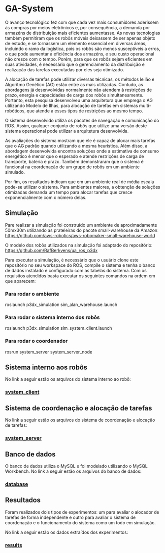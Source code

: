 # GA-System

O avanço tecnológico fez com que cada vez mais consumidores aderissem às compras por meios eletrônicos e, por consequência, a demanda por armazéns de distribuição mais eficientes aumentasse. As novas tecnologias também permitiram que os robôs móveis deixassem de ser apenas objeto de estudo, e se tornassem um elemento essencial em diversas áreas, incluindo o ramo da logística, pois os robôs são menos susceptíveis a erros, o que pode aumentar a eficiência dos armazéns, e seu custo operacional não cresce com o tempo. Porém, para que os robôs sejam eficientes em suas atividades, é necessário que o gerenciamento da distribuição e realização das tarefas executadas por eles seja otimizado.

A alocação de tarefas pode utilizar diversas técnicas, os métodos leilão e Algoritmo Genético (AG) estão entre as mais utilizadas. Contudo, as abordagens já desenvolvidas normalmente não atendem à restrições de prazo, energia e capacidades de carga dos robôs simultaneamente. Portanto, esta pesquisa desenvolveu uma arquitetura que emprega o AG utilizando Modelo de Ilhas, para alocação de tarefas em sistemas multi-robóticos, que atende a esses tipos de restrições ao mesmo tempo.

O sistema desenvolvido utiliza os pacotes de navegação e comunicação do ROS. Assim, qualquer conjunto de robôs que utilize uma versão deste sistema operacional pode utilizar a arquitetura desenvolvida.

As avaliações do sistema mostram que ele é capaz de alocar mais tarefas que o AG padrão quando utilizando a mesma heurística. Além disso, a abordagem desenvolvida encontra soluções onde a estimativa de consumo energético é menor que o esperado e atende restrições de carga de transporte, bateria e prazo. Também demonstraram que o sistema é funcional na coordenação de um grupo de robôs em um ambiente simulado.

Por fim, os resultados indicam que em um ambiente real de média escala pode-se utilizar o sistema. Para ambientes maiores, a obtenção de soluções otimizadas demanda um tempo para alocar tarefas que cresce exponencialmente com o número delas.

## Simulação

Pare realizar a simulação foi construído um ambiente de aproximadamente 50mx30m utilizando as prateleiras do pacote small-warehouse da Amazon: https://github.com/aws-robotics/aws-robomaker-small-warehouse-world 

O modelo dos robôs utilizados na simulação foi adaptado do repositório: https://github.com/RafBerkvens/ua_ros_p3dx 

Para executar a simulação, é necessário que o usuário clone este repositório no seu workspace do ROS, compile o sistema e tenha o banco de dados instalado e configurado com as tabelas do sistema. Com os requisitos atendidos basta executar os seguintes comandos na ordem em que aparecem: 

### Para rodar o ambiente
roslaunch p3dx_simulation sim_alan_warehouse.launch


### Para rodar o sistema interno dos robôs
roslaunch p3dx_simulation sim_system_client.launch

### Para rodar o coordenador
rosrun system_server system_server_node

## Sistema interno aos robôs
No link a seguir estão os arquivos do sistema interno ao robô:
### [system_client](https://github.com/alankc/GA-System/tree/master/system_client)

## Sistema de coordenação e alocação de tarefas
No link a seguir estão os arquivos do sistema de coordenação e alocação de tarefas:
### [system_server](https://github.com/alankc/GA-System/tree/master/system_server)

## Banco de dados
O banco de dados utiliza o MySQL e foi modelado utilizando o MySQL Workbench.
No link a seguir estão os arquivos do banco de dados:
### [database](https://github.com/alankc/GA-System/tree/master/database)

## Resultados
Foram realizados dois tipos de experimentos: um para avaliar o alocador de tarefas de forma independente e outro para avaliar o sistema de coordenação e o funcionamento do sistema como um todo em simulação.

No link a seguir estão os dados extraídos dos experimentos:
### [results](https://github.com/alankc/GA-System/tree/master/results)
